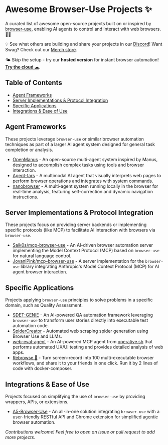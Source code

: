 # Awesome Browser-Use Projects ✨

A curated list of awesome open-source projects built on or inspired by [browser-use](https://github.com/browser-use/browser-use), enabling AI agents to control and interact with web browsers. 🤖🌐

💡 See what others are building and share your projects in our [Discord](https://link.browser-use.com/discord)! Want Swag? Check out our [Merch store](https://browsermerch.com).

🌤️ Skip the setup - try our <b>hosted version</b> for instant browser automation! <b>[Try the cloud ☁︎](https://cloud.browser-use.com)</b>.

## Table of Contents

- [Agent Frameworks](#agent-frameworks--task-completion)
- [Server Implementations & Protocol Integration](#server-implementations--protocol-integration)
- [Specific Applications](#specific-applications-qa)
- [Integrations & Ease of Use](#integrations--ease-of-use)

## Agent Frameworks

These projects leverage `browser-use` or similar browser automation techniques as part of a larger AI agent system designed for general task completion or analysis.

*   [OpenManus](https://github.com/mannaandpoem/OpenManus) - An open-source multi-agent system inspired by Manus, designed to accomplish complex tasks using tools and browser interaction. 
*   [Agent-tars](https://github.com/bytedance/UI-TARS-desktop/tree/main/apps/agent-tars) - A multimodal AI agent that visually interprets web pages to perform browser operations and integrates with system commands. 
*   [nanobrowser](https://github.com/nanobrowser/nanobrowser) - A multi-agent system running locally in the browser for real-time analysis, featuring self-correction and dynamic navigation instructions. 

## Server Implementations & Protocol Integration

These projects focus on providing server backends or implementing specific protocols (like MCP) to facilitate AI interaction with browsers via `browser-use`.

*   [Saik0s/mcp-browser-use](https://github.com/Saik0s/mcp-browser-use) - An AI-driven browser automation server implementing the Model Context Protocol (MCP) based on `browser-use` for natural language control. 
*   [JovaniPink/mcp-browser-use](https://github.com/JovaniPink/mcp-browser-use) - A server implementation for the `browser-use` library integrating Anthropic's Model Context Protocol (MCP) for AI agent browser interaction. 

## Specific Applications

Projects applying `browser-use` principles to solve problems in a specific domain, such as Quality Assessment.

*   [SDET-GENIE](https://github.com/WaiGenie/SDET-GENIE) - An AI-powered QA automation framework leveraging `browser-use` to transform user stories directly into executable test automation code. 
*   [SpiderCreator](https://github.com/carlosplanchon/spidercreator) - Automated web scraping spider generation using Browser Use and LLMs.
*   [web-eval-agent](https://github.com/Operative-Sh/web-eval-agent) - An AI-powered MCP agent from [operative.sh](https://operative.sh/) that performs automated UX/UI testing and provides detailed analysis of web apps.
*   [Rebrowse 🔁](https://github.com/zk1tty/rebrowse-app) - Turn screen-record into 100 multi-executable browser workflows, and share it to your friends in one click. Run it by 2 lines of code with docker-composer.

## Integrations & Ease of Use

Projects focused on simplifying the use of `browser-use` by providing wrappers, APIs, or extensions.

*   [A5-Browser-Use](https://github.com/AgenticA5/A5-Browser-Use/) - An all-in-one solution integrating `browser-use` with a user-friendly RESTful API and Chrome extension for simplified agentic browser automation. 

*Contributions welcome! Feel free to open an issue or pull request to add more projects.*
